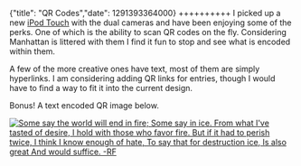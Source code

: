 {"title": "QR Codes","date": 1291393364000}
++++++++++
I picked up a new [iPod Touch](http://www.apple.com/ipodtouch/) with the dual cameras and have been enjoying some of the perks. One of which is the ability to scan QR codes on the fly. Considering Manhattan is littered with them I find it fun to stop and see what is encoded within them. 

A few of the more creative ones have text, most of them are simply hyperlinks. I am considering adding QR links for entries, though I would have to find a way to fit it into the current design.

Bonus! A text encoded QR image below.

[![Some say the world will end in fire; Some say in ice. From what I've tasted of desire, I hold with those who favor fire. But if it had to perish twice, I think I know enough of hate, To say that for destruction ice, Is also great And would suffice. -RF](http://i.imgur.com/wmb4T.png)](http://i.imgur.com/wmb4T.png "Some say the world will end in fire; Some say in ice. From what I've tasted of desire, I hold with those who favor fire. But if it had to perish twice, I think I know enough of hate, To say that for destruction ice, Is also great And would suffice.")

